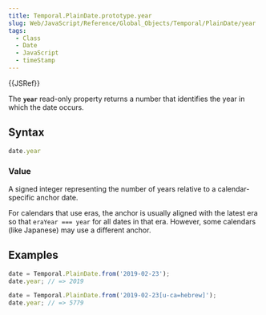 ```yaml
---
title: Temporal.PlainDate.prototype.year
slug: Web/JavaScript/Reference/Global_Objects/Temporal/PlainDate/year
tags:
  - Class
  - Date
  - JavaScript
  - timeStamp
---
```

{{JSRef}}

<p class="summary"><span class="seoSummary">The <strong><code>year</code></strong> read-only property returns a number that identifies the year in which the date occurs.</span></p>

## Syntax

```js
date.year
```

### Value

A signed integer representing the number of years relative to a
calendar-specific anchor date.

<div class="note"><p>For calendars that use eras, the anchor is usually aligned with the latest era so that <code>eraYear === year</code> for all dates in that era. However, some calendars (like Japanese) may use a different anchor.</p></div>

## Examples

```js
date = Temporal.PlainDate.from('2019-02-23');
date.year; // => 2019

date = Temporal.PlainDate.from('2019-02-23[u-ca=hebrew]');
date.year; // => 5779
```
